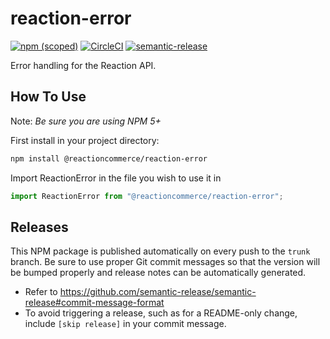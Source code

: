 # reaction-error


[![npm (scoped)](https://img.shields.io/npm/v/@reactioncommerce/reaction-error.svg)](https://www.npmjs.com/package/@reactioncommerce/reaction-error)
[![CircleCI](https://circleci.com/gh/reactioncommerce/reaction-error.svg?style=svg)](https://circleci.com/gh/reactioncommerce/reaction-error)
[![semantic-release](https://img.shields.io/badge/%20%20%F0%9F%93%A6%F0%9F%9A%80-semantic--release-e10079.svg)](https://github.com/semantic-release/semantic-release)

Error handling for the Reaction API.

## How To Use

Note: _Be sure you are using NPM 5+_

First install in your project directory:

```bash
npm install @reactioncommerce/reaction-error
```

Import ReactionError in the file you wish to use it in

```js
import ReactionError from "@reactioncommerce/reaction-error";
```

## Releases

This NPM package is published automatically on every push to the `trunk` branch. Be sure to use proper Git commit messages so that the version will be bumped properly and release notes can be automatically generated.

- Refer to https://github.com/semantic-release/semantic-release#commit-message-format
- To avoid triggering a release, such as for a README-only change, include `[skip release]` in your commit message.
